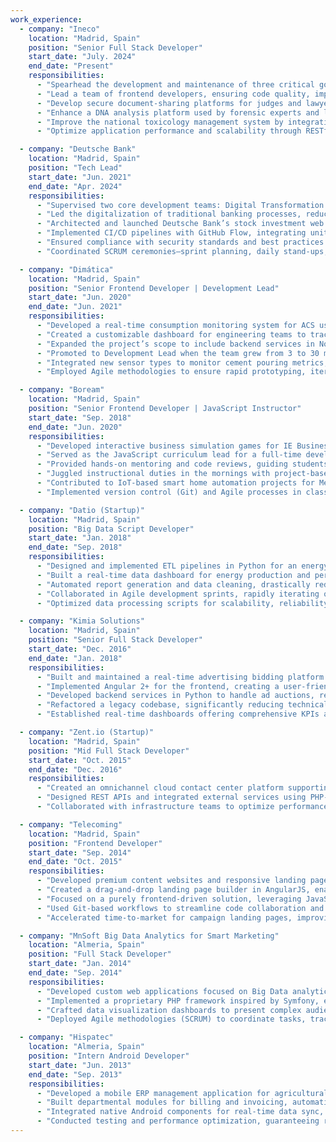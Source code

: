 ```yaml
---
work_experience:
  - company: "Ineco"
    location: "Madrid, Spain"
    position: "Senior Full Stack Developer"
    start_date: "July. 2024"
    end_date: "Present"
    responsibilities:
      - "Spearhead the development and maintenance of three critical government-facing applications for the Spanish Ministry of Justice and the National Institute of Toxicology, utilizing Vue.js (JavaScript) for the frontend and Spring Boot (Java) for the backend."
      - "Lead a team of frontend developers, ensuring code quality, implementing Agile best practices, and overseeing project milestones and deliverables."
      - "Develop secure document-sharing platforms for judges and lawyers to exchange evidence, with an emphasis on confidentiality and compliance."
      - "Enhance a DNA analysis platform used by forensic experts and laboratories to process genetic markers, supporting large-scale data ingestion and real-time reporting."
      - "Improve the national toxicology management system by integrating pharmaceutical and chemical data, guaranteeing EU regulatory compliance and providing standardized protocols for poisoning incidents."
      - "Optimize application performance and scalability through RESTful APIs, microservices architecture, and continuous integration/continuous deployment (CI/CD) pipelines."

  - company: "Deutsche Bank"
    location: "Madrid, Spain"
    position: "Tech Lead"
    start_date: "Jun. 2021"
    end_date: "Apr. 2024"
    responsibilities:
      - "Supervised two core development teams: Digital Transformation and Stock Investment Platforms, incorporating frameworks like Angular (12–17) and Vue 2."
      - "Led the digitalization of traditional banking processes, reducing operational overhead and improving transaction speed through automated workflows."
      - "Architected and launched Deutsche Bank’s stock investment web platform, enabling corporate and retail customers to manage multi-market share portfolios."
      - "Implemented CI/CD pipelines with GitHub Flow, integrating unit and end-to-end testing for reliable software releases."
      - "Ensured compliance with security standards and best practices in collaboration with cross-functional teams, including DevOps and QA."
      - "Coordinated SCRUM ceremonies—sprint planning, daily stand-ups, and retrospectives—while serving as primary client liaison for technical discussions."

  - company: "Dimática"
    location: "Madrid, Spain"
    position: "Senior Frontend Developer | Development Lead"
    start_date: "Jun. 2020"
    end_date: "Jun. 2021"
    responsibilities:
      - "Developed a real-time consumption monitoring system for ACS using Angular and Node.js, optimizing the usage of electricity and water in large-scale construction projects (e.g., Berlin Metro)."
      - "Created a customizable dashboard for engineering teams to track and analyze data from on-site sensors, improving resource allocation and reducing costs."
      - "Expanded the project’s scope to include backend services in Node.js, handling data ingestion, analytics, and RESTful API design."
      - "Promoted to Development Lead when the team grew from 3 to 30 members, overseeing sprint planning, code reviews, and cross-team communication."
      - "Integrated new sensor types to monitor cement pouring metrics, enabling data-driven decisions during critical construction phases."
      - "Employed Agile methodologies to ensure rapid prototyping, iterative development, and seamless scaling across various construction sites."

  - company: "Boream"
    location: "Madrid, Spain"
    position: "Senior Frontend Developer | JavaScript Instructor"
    start_date: "Sep. 2018"
    end_date: "Jun. 2020"
    responsibilities:
      - "Developed interactive business simulation games for IE Business School using Vue.js, enabling students to explore pricing and R&D strategies in oil and airline markets."
      - "Served as the JavaScript curriculum lead for a full-time development Bootcamp, teaching Angular, Node.js, and modern ES6+ best practices to beginners."
      - "Provided hands-on mentoring and code reviews, guiding students to build real-world web applications and fostering a strong foundation in full-stack development."
      - "Juggled instructional duties in the mornings with project-based work in the afternoons, ensuring high-quality deliverables for IE Business School’s digital initiatives."
      - "Contributed to IoT-based smart home automation projects for Mercadona, collaborating with cross-functional teams to integrate devices and data analytics."
      - "Implemented version control (Git) and Agile processes in classroom projects to mirror industry standards."

  - company: "Datio (Startup)"
    location: "Madrid, Spain"
    position: "Big Data Script Developer"
    start_date: "Jan. 2018"
    end_date: "Sep. 2018"
    responsibilities:
      - "Designed and implemented ETL pipelines in Python for an energy enterprise managing wind turbines and solar plants, leveraging large-scale data sources."
      - "Built a real-time data dashboard for energy production and performance metrics, enabling proactive decision-making and anomaly detection."
      - "Automated report generation and data cleaning, drastically reducing manual workload and enhancing operational efficiency."
      - "Collaborated in Agile development sprints, rapidly iterating on new features and data analytical methods."
      - "Optimized data processing scripts for scalability, reliability, and minimal downtime, improving the overall system throughput."

  - company: "Kimia Solutions"
    location: "Madrid, Spain"
    position: "Senior Full Stack Developer"
    start_date: "Dec. 2016"
    end_date: "Jan. 2018"
    responsibilities:
      - "Built and maintained a real-time advertising bidding platform (similar to Google AdSense), enabling dynamic ad placements and campaign optimization."
      - "Implemented Angular 2+ for the frontend, creating a user-friendly interface with advanced analytics, bidding controls, and reporting modules."
      - "Developed backend services in Python to handle ad auctions, real-time bidding algorithms, and campaign automation."
      - "Refactored a legacy codebase, significantly reducing technical debt, enhancing performance, and improving maintainability."
      - "Established real-time dashboards offering comprehensive KPIs and analytics, driving data-based decisions for clients."

  - company: "Zent.io (Startup)"
    location: "Madrid, Spain"
    position: "Mid Full Stack Developer"
    start_date: "Oct. 2015"
    end_date: "Dec. 2016"
    responsibilities:
      - "Created an omnichannel cloud contact center platform supporting inbound and outbound interactions via voice, chat, and email."
      - "Designed REST APIs and integrated external services using PHP-Laravel and Angular, supporting real-time communications and multi-tenant architecture."
      - "Collaborated with infrastructure teams to optimize performance and scalability, handling spikes in concurrent user sessions."

  - company: "Telecoming"
    location: "Madrid, Spain"
    position: "Frontend Developer"
    start_date: "Sep. 2014"
    end_date: "Oct. 2015"
    responsibilities:
      - "Developed premium content websites and responsive landing pages, ensuring compliance with telecom providers’ stringent UX and design standards."
      - "Created a drag-and-drop landing page builder in AngularJS, enabling marketers and designers to swiftly deploy functional pages with minimal technical overhead."
      - "Focused on a purely frontend-driven solution, leveraging JavaScript frameworks for modular, reusable UI components without the need for a dedicated backend."
      - "Used Git-based workflows to streamline code collaboration and version control across design and development teams."
      - "Accelerated time-to-market for campaign landing pages, improving the efficiency of marketing initiatives."

  - company: "MnSoft Big Data Analytics for Smart Marketing"
    location: "Almeria, Spain"
    position: "Full Stack Developer"
    start_date: "Jan. 2014"
    end_date: "Sep. 2014"
    responsibilities:
      - "Developed custom web applications focused on Big Data analytics, particularly targeting Twitter and YouTube insights for marketing campaigns."
      - "Implemented a proprietary PHP framework inspired by Symfony, enabling rapid development and standardized code practices."
      - "Crafted data visualization dashboards to present complex audience metrics, boosting client engagement and advertising ROI."
      - "Deployed Agile methodologies (SCRUM) to coordinate tasks, track progress, and adapt quickly to shifting project requirements."

  - company: "Hispatec"
    location: "Almeria, Spain"
    position: "Intern Android Developer"
    start_date: "Jun. 2013"
    end_date: "Sep. 2013"
    responsibilities:
      - "Developed a mobile ERP management application for agricultural businesses, boosting on-site workforce productivity through streamlined processes."
      - "Built departmental modules for billing and invoicing, automating financial operations and reducing manual data entry."
      - "Integrated native Android components for real-time data sync, ensuring a seamless user experience across mobile devices."
      - "Conducted testing and performance optimization, guaranteeing reliability under variable network conditions."
---
```

